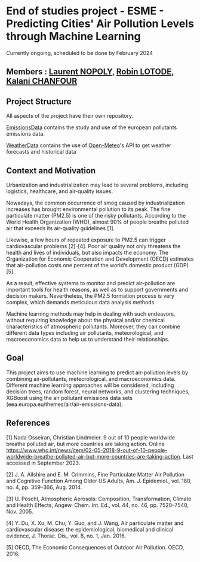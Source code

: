 # End of studies project - ESME - Predicting Cities' Air Pollution Levels through Machine Learning  

Currently ongoing, scheduled to be done by February 2024

## Members :  [Laurent NOPOLY](https://github.com/LauNop), [Robin LOTODE](https://github.com/Robibibi), [Kalani CHANFOUR](https://github.com/KCHANFOUR)

## Project Structure

All aspects of the project have their own repository.

[EmissionsData](https://github.com/ESMEAirPollutionPrediction/EmissionsData) contains the study and use of the european pollutants emissions data.

[WeatherData](https://github.com/ESMEAirPollutionPrediction/WeatherData) contains the use of [Open-Meteo](https://open-meteo.com/en/docs)'s API to get weather forecasts and historical data

## Context and Motivation

Urbanization and industrialization may lead to several problems, including logistics, healthcare, and air-quality issues. 

Nowadays, the common occurrence of smog caused by industrialization increases has brought environmental pollution to its peak. The fine particulate matter (PM2.5) is one of the risky pollutants. According to the World Health Organization (WHO), almost 90% of people breathe polluted air that exceeds its air-quality guidelines [1]. 

Likewise, a few hours of repeated exposure to PM2.5 can trigger cardiovascular problems [2]-[4]. Poor air quality not only threatens the health and lives of individuals, but also impacts the economy. The Organization for Economic Cooperation and Development (OECD) estimates that air-pollution costs one percent of the world’s domestic product (GDP) [5]. 

As a result, effective systems to monitor and predict air-pollution are important tools for health reasons, as well as to support governments and decision makers. Nevertheless, the PM2.5 formation process is very complex, which demands meticulous data analysis methods. 

Machine learning methods may help in dealing with such endeavors, without requiring knowledge about the physical and/or chemical characteristics of atmospheric pollutants. Moreover, they can combine different data types including air pollutants, meteorological, and macroeconomics data to help us to understand their relationships.  

## Goal

This project aims to use machine learning to predict air-pollution levels by combining air-pollutants, meteorological, and macroeconomics data. Different machine learning approaches will be considered, including decision trees, random forest, neural networks, and clustering techniques, XGBoost using the air pollutant emissions data sets (eea.europa.eu/themes/air/air-emissions-data).

## References 

[1] Nada Osseiran, Christian Lindmeier. 9 out of 10 people worldwide breathe polluted air, but more countries are taking action. Online https://www.who.int/news/item/02-05-2018-9-out-of-10-people-worldwide-breathe-polluted-air-but-more-countries-are-taking-action. Last accessed in September 2023. 

[2] J. A. Ailshire and E. M. Crimmins, Fine Particulate Matter Air Pollution and Cognitive Function Among Older US Adults, Am. J. Epidemiol., vol. 180, no. 4, pp. 359–366, Aug. 2014.  

[3] U. Pöschl, Atmospheric Aerosols: Composition, Transformation, Climate and Health Effects, Angew. Chem. Int. Ed., vol. 44, no. 46, pp. 7520–7540, Nov. 2005.  

[4] Y. Du, X. Xu, M. Chu, Y. Guo, and J. Wang, Air particulate matter and cardiovascular disease: the epidemiological, biomedical and clinical evidence, J. Thorac. Dis., vol. 8, no. 1, Jan. 2016. 

[5] OECD, The Economic Consequences of Outdoor Air Pollution. OECD, 2016.  

